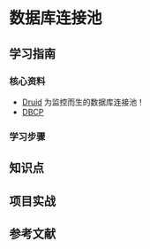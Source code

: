 # 数据库连接池

## 学习指南

### 核心资料

* [Druid](https://github.com/alibaba/druid)  为监控而生的数据库连接池！
* [DBCP](https://commons.apache.org/proper/commons-dbcp/)

### 学习步骤

## 知识点

## 项目实战

## 参考文献
